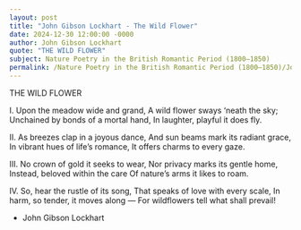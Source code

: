 ```yaml
---
layout: post
title: "John Gibson Lockhart - The Wild Flower"
date: 2024-12-30 12:00:00 -0000
author: John Gibson Lockhart
quote: "THE WILD FLOWER"
subject: Nature Poetry in the British Romantic Period (1800–1850)
permalink: /Nature Poetry in the British Romantic Period (1800–1850)/John Gibson Lockhart/John Gibson Lockhart - The Wild Flower
---
```


THE WILD FLOWER

I.
Upon the meadow wide and grand,
A wild flower sways ‘neath the sky;
Unchained by bonds of a mortal hand,
In laughter, playful it does fly.

II.
As breezes clap in a joyous dance,
And sun beams mark its radiant grace,
In vibrant hues of life’s romance,
It offers charms to every gaze.

III.
No crown of gold it seeks to wear,
Nor privacy marks its gentle home,
Instead, beloved within the care
Of nature’s arms it likes to roam.

IV.
So, hear the rustle of its song,
That speaks of love with every scale,
In harm, so tender, it moves along —
For wildflowers tell what shall prevail!

- John Gibson Lockhart
